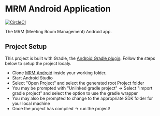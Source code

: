# MRM Android Application
[![CircleCI](https://circleci.com/gh/andela/mrm-mobile.svg?style=svg)](https://circleci.com/gh/andela/mrm-mobile)

The MRM (Meeting Room Management) Android app.

## Project Setup

This project is built with Gradle, the [Android Gradle plugin](http://tools.android.com/tech-docs/new-build-system/user-guide). Follow the steps below to setup the project localy.

* Clone [MRM Android](https://github.com/andela/mrm-mobile) inside your working folder.
* Start Android Studio
* Select "Open Project" and select the generated root Project folder
* You may be prompted with "Unlinked gradle project" -> Select "Import gradle project" and select
the option to use the gradle wrapper
* You may also be prompted to change to the appropriate SDK folder for your local machine
* Once the project has compiled -> run the project!